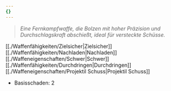```yaml
---
{}
---
```

>*Eine Fernkampfwaffe, die Bolzen mit hoher Präzision und Durchschlagskraft abschießt, ideal für versteckte Schüsse.*  
  
[[./Waffenfähigkeiten/Zielsicher|Zielsicher]] [[./Waffenfähigkeiten/Nachladen|Nachladen]] [[./Waffeneigenschaften/Schwer|Schwer]] [[./Waffenfähigkeiten/Durchdringen|Durchdringen]] [[./Waffeneigenschaften/Projektil Schuss|Projektil Schuss]]  
  
- Basisschaden: 2